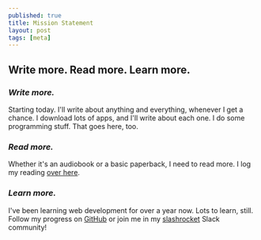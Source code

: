 ```yaml
---
published: true
title: Mission Statement
layout: post
tags: [meta]
---
```

## Write more. Read more. Learn more.

### _Write more._

Starting today. I'll write about anything and everything, whenever I get a chance. I download lots of apps, and I'll write about each one. I do some programming stuff. That goes here, too.

### _Read more._

Whether it's an audiobook or a basic paperback, I need to read more. I log my reading [over here](http://read.seanosaur.com).

### _Learn more._

I've been learning web development for over a year now. Lots to learn, still. Follow my progress on [GitHub](http://github.com/seanosaur) or join me in my [slashrocket](http://slashrocket.io) Slack community!